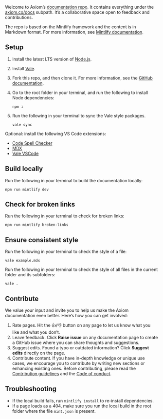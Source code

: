 Welcome to Axiom’s [documentation repo](https://github.com/axiomhq/axiom-co). It contains everything under the [axiom.co/docs](https://axiom.co/docs) subpath. It’s a collaborative space open to feedback and contributions.

The repo is based on the Mintlify framework and the content is in Markdown format. For more information, see [Mintlify documentation](https://mintlify.com/docs/text).

## Setup

1. Install the latest LTS version of [Node.js](https://nodejs.org/en/download/package-manager).
2. Install [Vale](https://vale.sh/docs/install).
3. Fork this repo, and then clone it. For more information, see the [GitHub documentation](https://docs.github.com/en/get-started/exploring-projects-on-github/contributing-to-a-project).
4. Go to the root folder in your terminal, and run the following to install Node dependencies:

    ```
    npm i
    ```

5. Run the following in your terminal to sync the Vale style packages.

    ```
    vale sync
    ```

Optional: install the following VS Code extensions:
- [Code Spell Checker](https://marketplace.visualstudio.com/items?itemName=streetsidesoftware.code-spell-checker)
- [MDX](https://marketplace.visualstudio.com/items?itemName=unifiedjs.vscode-mdx)
- [Vale VSCode](https://marketplace.visualstudio.com/items?itemName=ChrisChinchilla.vale-vscode)

## Build locally

Run the following in your terminal to build the documentation locally:

```
npm run mintlify dev
```

## Check for broken links

Run the following in your terminal to check for broken links:

```
npm run mintlify broken-links
```

## Ensure consistent style

Run the following in your terminal to check the style of a file:

```
vale example.mdx
```

Run the following in your terminal to check the style of all files in the current folder and its subfolders:

```
vale .
```

## Contribute

We value your input and invite you to help us make the Axiom documentation even better. Here’s how you can get involved:

1. Rate pages. Hit the 👍/👎 button on any page to let us know what you like and what you don’t.
2. Leave feedback. Click **Raise issue** on any documentation page to create a GitHub issue where you can share thoughts and suggestions.
3. Suggest edits. Found a typo or outdated information? Click **Suggest edits** directly on the page.
4. Contribute content. If you have in-depth knowledge or unique use cases, we encourage you to contribute by writing new sections or enhancing existing ones. Before contributing, please read the [Contribution guidelines](/.github/CONTRIBUTING.md) and the [Code of conduct](/.github/CODE_OF_CONDUCT.md).

## Troubleshooting

- If the local build fails, run `mintlify install` to re-install dependencies.
- If a page loads as a 404, make sure you run the local build in the root folder where the file `mint.json` is present.
